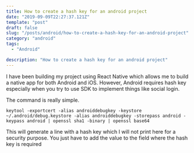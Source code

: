 ```yaml
---
title: How to create a hash key for an android project
date: "2019-09-09T22:27:37.121Z"
template: "post"
draft: false
slug: "/posts/android/how-to-create-a-hash-key-for-an-android-project"
category: "android"
tags:
  - "Android"

description: "How to create a hash key for an android project"
---
```


I have been building my project using React Native which allows me to build a native app for both Android and iOS. However, Android requires hash key especially when you try to use SDK to implement things like social login.

The command is really simple.

`keytool -exportcert -alias androiddebugkey -keystore ~/.android/debug.keystore -alias androiddebugkey -storepass android -keypass android | openssl sha1 -binary | openssl base64`

This will generate a line with a hash key which I will not print here for a security purpose. You just have to add the value to the field where the hash key is required
